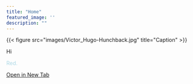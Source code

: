 ```yaml
---
title: "Home"
featured_image: ''
description: ""
---
```

{{< figure src="images/Victor_Hugo-Hunchback.jpg" title="Caption" >}}

Hi
<p style="color:lightblue;">Red.</p> 


<a href="https://google.com" target="_blank" rel="noopener noreferrer">Open in New Tab</a>